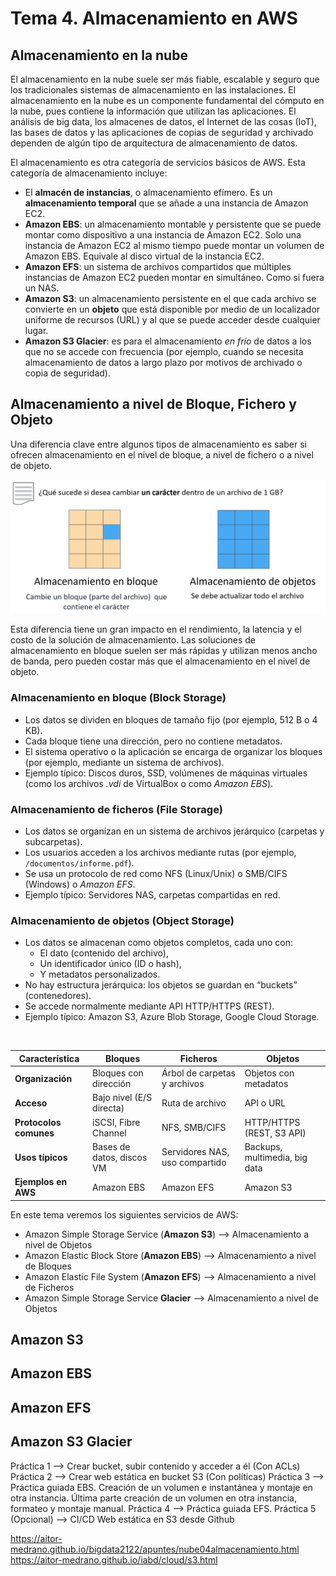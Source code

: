 # Tema 4. Almacenamiento en AWS

## Almacenamiento en la nube

El almacenamiento en la nube suele ser más fiable, escalable y seguro que los tradicionales sistemas de almacenamiento en las instalaciones. El almacenamiento en la nube es un componente fundamental del cómputo en la nube, pues contiene la información que utilizan las aplicaciones. El análisis de big data, los almacenes de datos, el Internet de las cosas (IoT), las bases de datos y las aplicaciones de copias de seguridad y archivado dependen de algún tipo de arquitectura de almacenamiento de datos. 

El almacenamiento es otra categoría de servicios básicos de AWS. Esta categoría de almacenamiento incluye:

- El **almacén de instancias**, o almacenamiento efímero. Es un **almacenamiento temporal** que se añade a una instancia de Amazon EC2. 
- **Amazon EBS**: un almacenamiento montable y persistente que se puede montar como dispositivo a una instancia de Amazon EC2. Solo una instancia de Amazon EC2 al mismo tiempo  puede montar un volumen de Amazon EBS. Equivale al disco virtual de la instancia EC2.
- **Amazon EFS**: un sistema de archivos compartidos que múltiples instancias de Amazon EC2 pueden montar en simultáneo. Como si fuera un NAS.
- **Amazon S3**: un almacenamiento persistente en el que cada archivo se convierte en un **objeto** que está disponible por medio de un localizador uniforme de recursos (URL) y al que se puede acceder desde cualquier lugar.
- **Amazon S3 Glacier**: es para el almacenamiento *en frío* de datos a los que no se accede con frecuencia (por ejemplo, cuando se necesita almacenamiento de datos a largo plazo por motivos de archivado o copia de seguridad).

## Almacenamiento a nivel de Bloque, Fichero y Objeto
Una diferencia clave entre algunos tipos de almacenamiento es saber si ofrecen almacenamiento en el nivel de bloque, a nivel de fichero o a nivel de objeto. 

<img src="../images/ud04/ud04_01.png" width="600">

Esta diferencia tiene un gran impacto en el rendimiento, la latencia y el costo de la solución de almacenamiento. Las soluciones de almacenamiento en bloque suelen ser más rápidas y utilizan menos ancho de banda, pero pueden costar más que el almacenamiento en el nivel de objeto.

### Almacenamiento en bloque (Block Storage)

- Los datos se dividen en bloques de tamaño fijo (por ejemplo, 512 B o 4 KB).
- Cada bloque tiene una dirección, pero no contiene metadatos.
- El sistema operativo o la aplicación se encarga de organizar los bloques (por ejemplo, mediante un sistema de archivos).
- Ejemplo típico: Discos duros, SSD, volúmenes de máquinas virtuales (como los archivos *.vdi* de VirtualBox o como *Amazon EBS*).

### Almacenamiento de ficheros (File Storage)

- Los datos se organizan en un sistema de archivos jerárquico (carpetas y subcarpetas).
- Los usuarios acceden a los archivos mediante rutas (por ejemplo, `/documentos/informe.pdf`).
- Se usa un protocolo de red como NFS (Linux/Unix) o SMB/CIFS (Windows) o *Amazon EFS*.
- Ejemplo típico: Servidores NAS, carpetas compartidas en red.

### Almacenamiento de objetos (Object Storage)

- Los datos se almacenan como objetos completos, cada uno con:
    - El dato (contenido del archivo),
    - Un identificador único (ID o hash),
    - Y metadatos personalizados.
- No hay estructura jerárquica: los objetos se guardan en “buckets” (contenedores).
- Se accede normalmente mediante API HTTP/HTTPS (REST).
- Ejemplo típico: Amazon S3, Azure Blob Storage, Google Cloud Storage.

<br>

| Característica      | Bloques                   | Ficheros                       | Objetos                       |
| ------------------- | ------------------------- | ------------------------------ | ----------------------------- |
| **Organización**        | Bloques con dirección     | Árbol de carpetas y archivos   | Objetos con metadatos         |
| **Acceso**              | Bajo nivel (E/S directa)  | Ruta de archivo                | API o URL                     |
| **Protocolos comunes**  | iSCSI, Fibre Channel      | NFS, SMB/CIFS                  | HTTP/HTTPS (REST, S3 API)     |
| **Usos típicos**        | Bases de datos, discos VM | Servidores NAS, uso compartido | Backups, multimedia, big data |
| **Ejemplos en AWS**     | Amazon EBS                | Amazon EFS                     | Amazon S3                     |


En este tema veremos los siguientes servicios de AWS:

- Amazon Simple Storage Service (**Amazon S3**) --> Almacenamiento a nivel de Objetos
- Amazon Elastic Block Store (**Amazon EBS**) --> Almacenamiento a nivel de Bloques
- Amazon Elastic File System (**Amazon EFS**) --> Almacenamiento a nivel de Ficheros
- Amazon Simple Storage Service **Glacier** --> Almacenamiento a nivel de Objetos


## Amazon S3

## Amazon EBS

## Amazon EFS

## Amazon S3 Glacier

Práctica 1 --> Crear bucket, subir contenido y acceder a él (Con ACLs)
Práctica 2 --> Crear web estática en bucket S3 (Con políticas)
Práctica 3 --> Práctica guiada EBS. Creación de un volumen e instantánea y montaje en otra instancia. Última parte creación de un volumen en otra instancia, formateo y montaje manual.
Práctica 4 --> Práctica guiada EFS.
Práctica 5 (Opcional) --> CI/CD Web estática en S3 desde Github

https://aitor-medrano.github.io/bigdata2122/apuntes/nube04almacenamiento.html
https://aitor-medrano.github.io/iabd/cloud/s3.html


